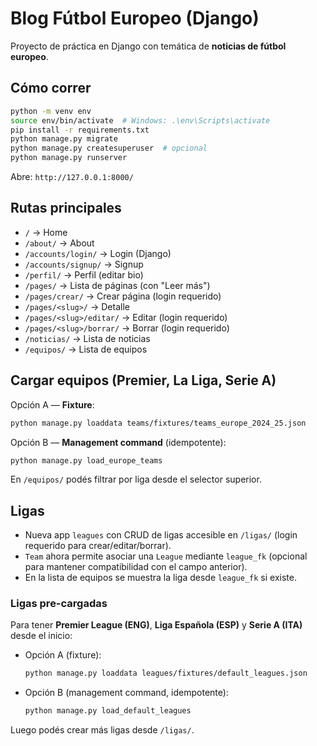 
# Blog Fútbol Europeo (Django)

Proyecto de práctica en Django con temática de **noticias de fútbol europeo**.



## Cómo correr
```bash
python -m venv env
source env/bin/activate  # Windows: .\env\Scripts\activate
pip install -r requirements.txt
python manage.py migrate
python manage.py createsuperuser  # opcional
python manage.py runserver
```

Abre: `http://127.0.0.1:8000/`

## Rutas principales
- `/` → Home
- `/about/` → About
- `/accounts/login/` → Login (Django)
- `/accounts/signup/` → Signup
- `/perfil/` → Perfil (editar bio)
- `/pages/` → Lista de páginas (con "Leer más")
- `/pages/crear/` → Crear página (login requerido)
- `/pages/<slug>/` → Detalle
- `/pages/<slug>/editar/` → Editar (login requerido)
- `/pages/<slug>/borrar/` → Borrar (login requerido)
- `/noticias/` → Lista de noticias
- `/equipos/` → Lista de equipos


## Cargar equipos (Premier, La Liga, Serie A)
Opción A — **Fixture**:
```bash
python manage.py loaddata teams/fixtures/teams_europe_2024_25.json
```

Opción B — **Management command** (idempotente):
```bash
python manage.py load_europe_teams
```

En `/equipos/` podés filtrar por liga desde el selector superior.


## Ligas
- Nueva app `leagues` con CRUD de ligas accesible en `/ligas/` (login requerido para crear/editar/borrar).
- `Team` ahora permite asociar una `League` mediante `league_fk` (opcional para mantener compatibilidad con el campo anterior).
- En la lista de equipos se muestra la liga desde `league_fk` si existe.


### Ligas pre-cargadas
Para tener **Premier League (ENG)**, **Liga Española (ESP)** y **Serie A (ITA)** desde el inicio:
- Opción A (fixture):
  ```bash
  python manage.py loaddata leagues/fixtures/default_leagues.json
  ```
- Opción B (management command, idempotente):
  ```bash
  python manage.py load_default_leagues
  ```
Luego podés crear más ligas desde `/ligas/`.
